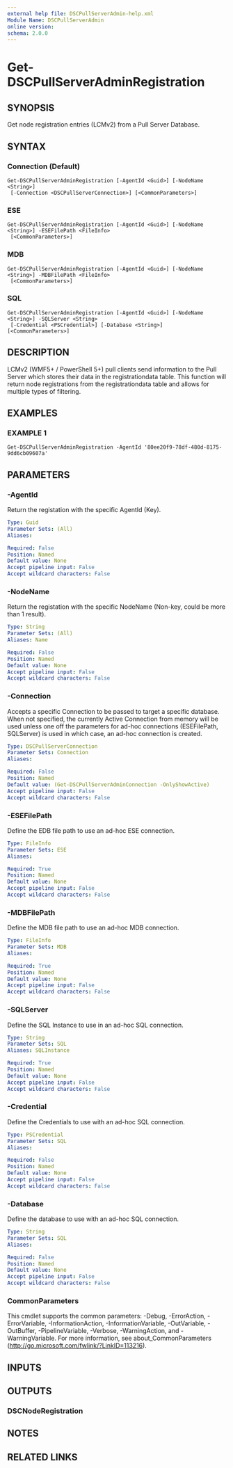 ```yaml
---
external help file: DSCPullServerAdmin-help.xml
Module Name: DSCPullServerAdmin
online version:
schema: 2.0.0
---
```


# Get-DSCPullServerAdminRegistration

## SYNOPSIS
Get node registration entries (LCMv2) from a Pull Server Database.

## SYNTAX

### Connection (Default)
```
Get-DSCPullServerAdminRegistration [-AgentId <Guid>] [-NodeName <String>]
 [-Connection <DSCPullServerConnection>] [<CommonParameters>]
```

### ESE
```
Get-DSCPullServerAdminRegistration [-AgentId <Guid>] [-NodeName <String>] -ESEFilePath <FileInfo>
 [<CommonParameters>]
```

### MDB
```
Get-DSCPullServerAdminRegistration [-AgentId <Guid>] [-NodeName <String>] -MDBFilePath <FileInfo>
 [<CommonParameters>]
```

### SQL
```
Get-DSCPullServerAdminRegistration [-AgentId <Guid>] [-NodeName <String>] -SQLServer <String>
 [-Credential <PSCredential>] [-Database <String>] [<CommonParameters>]
```

## DESCRIPTION
LCMv2 (WMF5+ / PowerShell 5+) pull clients send information
to the Pull Server which stores their data in the registrationdata table.
This function will return node registrations from the registrationdata table
and allows for multiple types of filtering.

## EXAMPLES

### EXAMPLE 1
```
Get-DSCPullServerAdminRegistration -AgentId '80ee20f9-78df-480d-8175-9dd6cb09607a'
```

## PARAMETERS

### -AgentId
Return the registation with the specific AgentId (Key).

```yaml
Type: Guid
Parameter Sets: (All)
Aliases:

Required: False
Position: Named
Default value: None
Accept pipeline input: False
Accept wildcard characters: False
```

### -NodeName
Return the registation with the specific NodeName (Non-key, could be more than 1 result).

```yaml
Type: String
Parameter Sets: (All)
Aliases: Name

Required: False
Position: Named
Default value: None
Accept pipeline input: False
Accept wildcard characters: False
```

### -Connection
Accepts a specific Connection to be passed to target a specific database.
When not specified, the currently Active Connection from memory will be used
unless one off the parameters for ad-hoc connections (ESEFilePath, SQLServer)
is used in which case, an ad-hoc connection is created.

```yaml
Type: DSCPullServerConnection
Parameter Sets: Connection
Aliases:

Required: False
Position: Named
Default value: (Get-DSCPullServerAdminConnection -OnlyShowActive)
Accept pipeline input: False
Accept wildcard characters: False
```

### -ESEFilePath
Define the EDB file path to use an ad-hoc ESE connection.

```yaml
Type: FileInfo
Parameter Sets: ESE
Aliases:

Required: True
Position: Named
Default value: None
Accept pipeline input: False
Accept wildcard characters: False
```

### -MDBFilePath
Define the MDB file path to use an ad-hoc MDB connection.

```yaml
Type: FileInfo
Parameter Sets: MDB
Aliases:

Required: True
Position: Named
Default value: None
Accept pipeline input: False
Accept wildcard characters: False
```

### -SQLServer
Define the SQL Instance to use in an ad-hoc SQL connection.

```yaml
Type: String
Parameter Sets: SQL
Aliases: SQLInstance

Required: True
Position: Named
Default value: None
Accept pipeline input: False
Accept wildcard characters: False
```

### -Credential
Define the Credentials to use with an ad-hoc SQL connection.

```yaml
Type: PSCredential
Parameter Sets: SQL
Aliases:

Required: False
Position: Named
Default value: None
Accept pipeline input: False
Accept wildcard characters: False
```

### -Database
Define the database to use with an ad-hoc SQL connection.

```yaml
Type: String
Parameter Sets: SQL
Aliases:

Required: False
Position: Named
Default value: None
Accept pipeline input: False
Accept wildcard characters: False
```

### CommonParameters
This cmdlet supports the common parameters: -Debug, -ErrorAction, -ErrorVariable, -InformationAction, -InformationVariable, -OutVariable, -OutBuffer, -PipelineVariable, -Verbose, -WarningAction, and -WarningVariable.
For more information, see about_CommonParameters (http://go.microsoft.com/fwlink/?LinkID=113216).

## INPUTS

## OUTPUTS

### DSCNodeRegistration
## NOTES

## RELATED LINKS

